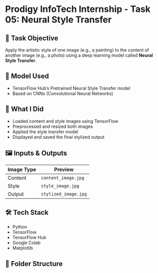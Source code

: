 # Prodigy InfoTech Internship - Task 05: Neural Style Transfer

## 📌 Task Objective

Apply the artistic style of one image (e.g., a painting) to the content of another image (e.g., a photo) using a deep learning model called **Neural Style Transfer**.

## 🧠 Model Used

- TensorFlow Hub’s Pretrained Neural Style Transfer model
- Based on CNNs (Convolutional Neural Networks)

## 🎯 What I Did

- Loaded content and style images using TensorFlow
- Preprocessed and resized both images
- Applied the style transfer model
- Displayed and saved the final stylized output

## 🖼️ Inputs & Outputs

| Image Type | Preview |
|------------|---------|
| Content    | `content_image.jpg` |
| Style      | `style_image.jpg` |
| Output     | `stylized_image.jpg` |

## 🛠️ Tech Stack

- Python
- TensorFlow
- TensorFlow Hub
- Google Colab
- Matplotlib

## 📁 Folder Structure
